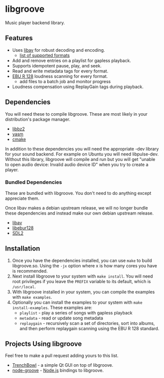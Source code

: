 # libgroove

Music player backend library.

## Features

 * Uses [libav](http://www.libav.org/) for robust decoding and encoding.
   - [list of supported formats](http://www.libav.org/general.html#Supported-File-Formats-and-Codecs)
 * Add and remove entries on a playlist for gapless playback.
 * Supports idempotent pause, play, and seek.
 * Read and write metadata tags for every format.
 * [EBU R 128](http://tech.ebu.ch/loudness) loudness scanning for every format.
   - add files to a batch job and monitor progress
 * Loudness compensation using ReplayGain tags during playback.

## Dependencies

You will need these to compile libgroove. These are most likely in your
distribution's package manager.

 * [libbz2](http://www.bzip.org/)
 * [yasm](http://yasm.tortall.net/)
 * [cmake](http://www.cmake.org/)

In addition to these dependencies you will need the appropriate -dev library
for your sound backend. For example on Ubuntu you will need libpulse-dev.
Without this library, libgroove will compile and run but you will get
"unable to open audio device: Invalid audio device ID" when you try
to create a player.

### Bundled Dependencies

These are bundled with libgroove. You don't need to do anything except
appreciate them.

Once libav makes a debian upstream release, we will no longer bundle these
dependencies and instead make our own debian upstream release.

 * [libav](http://libav.org)
 * [libebur128](https://github.com/jiixyj/libebur128)
 * [SDL2](http://www.libsdl.org)

## Installation

 1. Once you have the dependencies installed, you can use `make` to build
    libgroove.so. Using the `-jx` option where x is how many cores you have
    is recommended.
 2. Next install libgroove to your system with `make install`. You will need
    root privileges if you leave the `PREFIX` variable to its default, which
    is `/usr/local`.
 3. With libgroove installed in your system, you can compile the examples with
    `make examples`.
 4. Optionally you can install the examples to your system with
   `make install-examples`. These examples are:
    * `playlist` - play a series of songs with gapless playback
    * `metadata` - read or update song metadata
    * `replaygain` - recursively scan a set of directories, sort into albums,
      and then perform replaygain scanning using the EBU R 128 standard.

## Projects Using libgroove

Feel free to make a pull request adding yours to this list.

 * [TrenchBowl](https://github.com/superjoe30/TrenchBowl) - a simple Qt GUI
   on top of libgroove.
 * [node-groove](https://github.com/superjoe30/node-groove) -
   [Node.js](http://nodejs.org/) bindings to libgroove.
